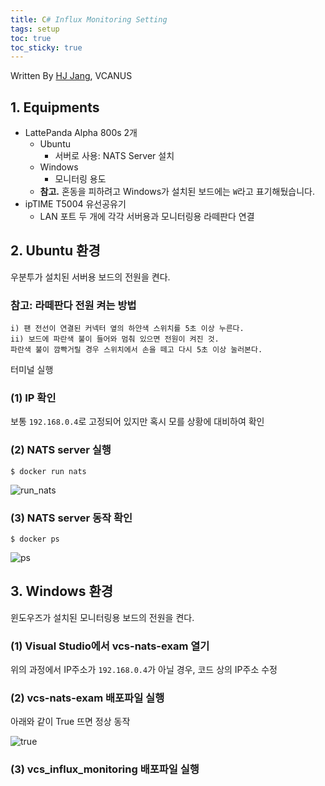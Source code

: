 ```yaml
---
title: C# Influx Monitoring Setting
tags: setup
toc: true
toc_sticky: true
---
```


Written By [HJ Jang](https://github.com/hei-jung), VCANUS


## 1. Equipments

- LattePanda Alpha 800s 2개
  - Ubuntu
    - 서버로 사용: NATS Server 설치
  - Windows
    - 모니터링 용도
  - **참고.** 혼동을 피하려고 Windows가 설치된 보드에는 `W`라고 표기해뒀습니다.
- ipTIME T5004 유선공유기
  - LAN 포트 두 개에 각각 서버용과 모니터링용 라떼판다 연결

	
## 2. Ubuntu 환경

우분투가 설치된 서버용 보드의 전원을 켠다.

### 참고: 라떼판다 전원 켜는 방법

```
i) 팬 전선이 연결된 커넥터 옆의 하얀색 스위치를 5초 이상 누른다.
ii) 보드에 파란색 불이 들어와 멈춰 있으면 전원이 켜진 것.
파란색 불이 깜빡거릴 경우 스위치에서 손을 떼고 다시 5초 이상 눌러본다.
```

터미널 실행

### (1) IP 확인

보통 `192.168.0.4`로 고정되어 있지만 혹시 모를 상황에 대비하여 확인

### (2) NATS server 실행

```
$ docker run nats
```

![run_nats](https://user-images.githubusercontent.com/40985307/97509890-cbe60300-19c6-11eb-9ce3-7367750217a9.png)

### (3) NATS server 동작 확인

```
$ docker ps
```

![ps](https://user-images.githubusercontent.com/40985307/97509889-ca1c3f80-19c6-11eb-93ad-d14f7f86fe8c.png)

## 3. Windows 환경

윈도우즈가 설치된 모니터링용 보드의 전원을 켠다.

### (1) Visual Studio에서 vcs-nats-exam 열기

위의 과정에서 IP주소가 `192.168.0.4`가 아닐 경우, 코드 상의 IP주소 수정

### (2) vcs-nats-exam 배포파일 실행

아래와 같이 True 뜨면 정상 동작

![true](https://user-images.githubusercontent.com/40985307/97509886-c7b9e580-19c6-11eb-9bf4-6efb807bb6d4.png)

### (3) vcs_influx_monitoring 배포파일 실행
